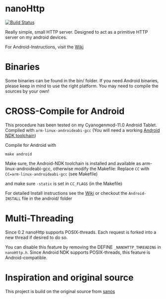 nanoHttp
========

[![Build Status](https://travis-ci.org/grisu48/nanoHttp.svg?branch=master)](https://travis-ci.org/grisu48/nanoHttp)

Really simple, small HTTP server.
Designed to act as a primitive HTTP server on my android devices.

For Android-Instructions, visit the [Wiki](https://github.com/grisu48/nanoHttp/wiki/Android)

Binaries
========

Some binaries can be found in the bin/ folder.
If you need Android binaries, please keep in mind to use the right platform. You may need to compile the sources by your own!


CROSS-Compile for Android
=========================

This procedure has been tested on my Cyanogenmod-11.0 Android Tablet. Compiled with
`arm-linux-androideabi-gcc` (You will need a working [Android NDK toolchain](https://developer.android.com/ndk/guides/standalone_toolchain.html))

Compile for Android with

    make android

Make sure, the Android-NDK toolchain is installed and available as arm-linux-androideabi-gcc, otherwise modify the Makefile: Replace `CC` with `CC=arm-linux-androideabi-gcc`
(see Makefile)

and make sure `-static` is set in `CC_FLAGS` (in the Makefile)



For detailed Install instructions see the [Wiki](https://github.com/grisu48/nanoHttp/wiki/Android) or checkout the `Android-INSTALL` file in the android/ folder

Multi-Threading
===============

Since 0.2 nanoHttp supports POSIX-threads. Each request is forked into a new
thread if desired to do so.

You can disable this feature by removing the DEFINE `_NANOHTTP_THREADING` in
`nanoHttp.h`.
Since Android NDK supports POSIX-threads, this feature is Android-compatible.

Inspiration and original source
===============================

This project is build on the original source from [sanos](http://www.jbox.dk/sanos/webserver.htm)
